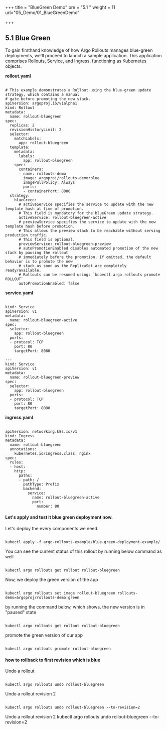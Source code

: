 +++
title = "BlueGreen Demo"
pre = "5.1 "
weight = 11
url="05_Demo/01_BlueGreenDemo"

+++

## 5.1	Blue Green 

<link rel="stylesheet" href="/css/custom.css">
<p id="main-text">To gain firsthand knowledge of how Argo Rollouts manages blue-green deployments, we'll proceed to launch a sample application. This application comprises Rollouts, Service, and Ingress, functioning as Kubernetes objects.</p>


<b>rollout.yaml</b>
<pre><link rel="stylesheet" href="/css/style.css"> <code class="yaml scrollable">
# This example demonstrates a Rollout using the blue-green update strategy, which contains a manual
# gate before promoting the new stack.
apiVersion: argoproj.io/v1alpha1
kind: Rollout
metadata:
  name: rollout-bluegreen
spec:
  replicas: 2
  revisionHistoryLimit: 2
  selector:
    matchLabels:
      app: rollout-bluegreen
  template:
    metadata:
      labels:
        app: rollout-bluegreen
    spec:
      containers:
      - name: rollouts-demo
        image: argoproj/rollouts-demo:blue
        imagePullPolicy: Always
        ports:
        - containerPort: 8080
  strategy:
    blueGreen: 
      # activeService specifies the service to update with the new template hash at time of promotion.
      # This field is mandatory for the blueGreen update strategy.
      activeService: rollout-bluegreen-active
      # previewService specifies the service to update with the new template hash before promotion.
      # This allows the preview stack to be reachable without serving production traffic.
      # This field is optional.
      previewService: rollout-bluegreen-preview
      # autoPromotionEnabled disables automated promotion of the new stack by pausing the rollout
      # immediately before the promotion. If omitted, the default behavior is to promote the new
      # stack as soon as the ReplicaSet are completely ready/available.
      # Rollouts can be resumed using: `kubectl argo rollouts promote ROLLOUT`
      autoPromotionEnabled: false
</code></pre>

<b>service.yaml</b>
<pre><link rel="stylesheet" href="/css/style.css"> <code class="yaml scrollable">
kind: Service
apiVersion: v1
metadata:
  name: rollout-bluegreen-active
spec:
  selector:
    app: rollout-bluegreen
  ports:
  - protocol: TCP
    port: 80
    targetPort: 8080

---
kind: Service
apiVersion: v1
metadata:
  name: rollout-bluegreen-preview
spec:
  selector:
    app: rollout-bluegreen
  ports:
  - protocol: TCP
    port: 80
    targetPort: 8080
</code></pre>


<b>ingress.yaml</b>
<pre><link rel="stylesheet" href="/css/style.css"> <code class="yaml scrollable">
apiVersion: networking.k8s.io/v1
kind: Ingress
metadata:
  name: rollout-bluegreen
  annotations:
    kubernetes.io/ingress.class: nginx
spec:
  rules:
  - host: 
    http:
      paths:
      - path: /
        pathType: Prefix
        backend:
          service:
            name: rollout-bluegreen-active
            port:
              number: 80
</code></pre>

#### Let's apply and test it blue green deployment now.


<p id="main-text">
Let's deploy the every components we need.
</p>
<pre><code class="shell">
kubectl apply -f argo-rollouts-example/blue-green-deployment-example/
</code></pre>

<p id="main-text">
You can see the current status of this rollout by running below command as well
</p>

<pre><code class="shell">
kubectl argo rollouts get rollout rollout-bluegreen
</code></pre>

<p id="main-text"> Now, we deploy the green version of the app </p>

<pre><code class="shell">
kubectl argo rollouts set image rollout-bluegreen rollouts-demo=argoproj/rollouts-demo:green
</code></pre>

<p id="main-text"> by running the command below, which shows, the new version is in "paused" state </p>

<pre><code class="shell">
kubectl argo rollouts get rollout rollout-bluegreen
</code></pre>

<p id="main-text"> promote the green version of our app </p>

<pre><code class="shell">
kubectl argo rollouts promote rollout-bluegreen
</code></pre>


#### how to rollback to first revision which is blue


<p id="main-text"> Undo a rollout </p>

<pre><code class="shell">
kubectl argo rollouts undo rollout-bluegreen
</code></pre>

<p id="main-text"> Undo a rollout revision 2 </p>

<pre><code class="shell">
kubectl argo rollouts undo rollout-bluegreen --to-revision=2
</code></pre>




Undo a rollout revision 2
kubectl argo rollouts undo rollout-bluegreen --to-revision=2
</code></pre>